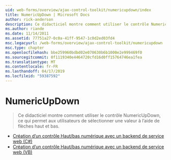 ```yaml
---
uid: web-forms/overview/ajax-control-toolkit/numericupdown/index
title: NumericUpDown | Microsoft Docs
author: rick-anderson
description: Ce didacticiel montre comment utiliser le contrôle NumericUpDown, ce qui permet aux utilisateurs de sélectionner une valeur à l’aide de flèches haut et bas.
ms.author: riande
ms.date: 11/14/2011
ms.assetid: 77751a27-0c0a-41ff-9547-1c0d2ed03fd4
msc.legacyurl: /web-forms/overview/ajax-control-toolkit/numericupdown
msc.type: chapter
ms.openlocfilehash: bbe259960bdbd02e070630b6b1000e2e999469f0
ms.sourcegitcommit: 0f1119340e4464720cfd16d0ff15764746ea1fea
ms.translationtype: MT
ms.contentlocale: fr-FR
ms.lasthandoff: 04/17/2019
ms.locfileid: "59387592"
---
```

# <a name="numericupdown"></a>NumericUpDown

> Ce didacticiel montre comment utiliser le contrôle NumericUpDown, ce qui permet aux utilisateurs de sélectionner une valeur à l’aide de flèches haut et bas.


- [Création d’un contrôle Haut/bas numérique avec un backend de service web (C#)](creating-a-numeric-up-down-control-with-a-web-service-backend-cs.md)
- [Création d’un contrôle Haut/bas numérique avec un backend de service web (VB)](creating-a-numeric-up-down-control-with-a-web-service-backend-vb.md)
